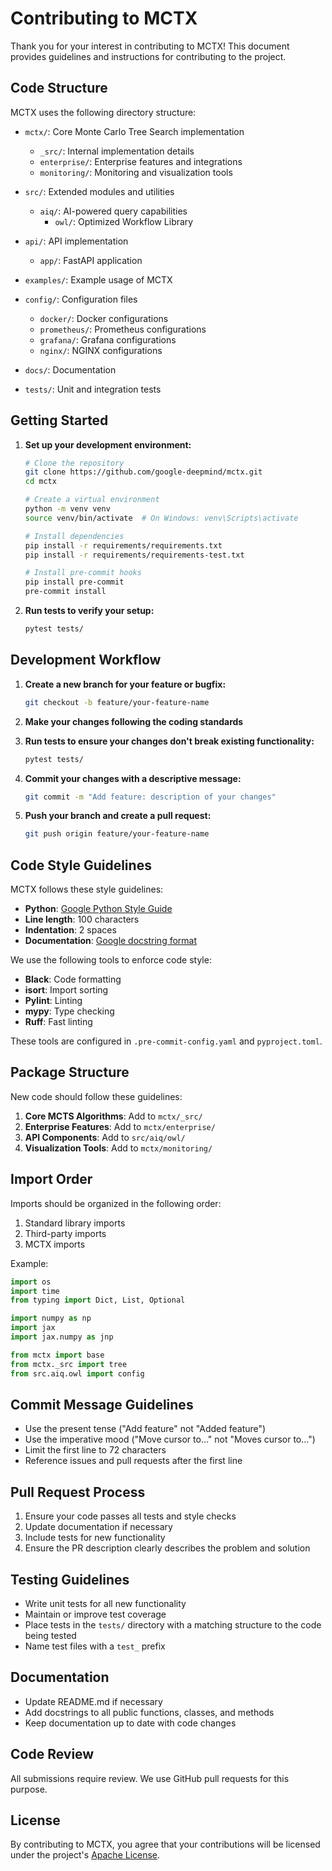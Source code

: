 # Contributing to MCTX

Thank you for your interest in contributing to MCTX! This document provides guidelines and instructions for contributing to the project.

## Code Structure

MCTX uses the following directory structure:

- `mctx/`: Core Monte Carlo Tree Search implementation
  - `_src/`: Internal implementation details
  - `enterprise/`: Enterprise features and integrations
  - `monitoring/`: Monitoring and visualization tools

- `src/`: Extended modules and utilities
  - `aiq/`: AI-powered query capabilities
    - `owl/`: Optimized Workflow Library

- `api/`: API implementation
  - `app/`: FastAPI application

- `examples/`: Example usage of MCTX

- `config/`: Configuration files
  - `docker/`: Docker configurations
  - `prometheus/`: Prometheus configurations
  - `grafana/`: Grafana configurations
  - `nginx/`: NGINX configurations

- `docs/`: Documentation

- `tests/`: Unit and integration tests

## Getting Started

1. **Set up your development environment:**

   ```bash
   # Clone the repository
   git clone https://github.com/google-deepmind/mctx.git
   cd mctx

   # Create a virtual environment
   python -m venv venv
   source venv/bin/activate  # On Windows: venv\Scripts\activate

   # Install dependencies
   pip install -r requirements/requirements.txt
   pip install -r requirements/requirements-test.txt
   
   # Install pre-commit hooks
   pip install pre-commit
   pre-commit install
   ```

2. **Run tests to verify your setup:**

   ```bash
   pytest tests/
   ```

## Development Workflow

1. **Create a new branch for your feature or bugfix:**

   ```bash
   git checkout -b feature/your-feature-name
   ```

2. **Make your changes following the coding standards**

3. **Run tests to ensure your changes don't break existing functionality:**

   ```bash
   pytest tests/
   ```

4. **Commit your changes with a descriptive message:**

   ```bash
   git commit -m "Add feature: description of your changes"
   ```

5. **Push your branch and create a pull request:**

   ```bash
   git push origin feature/your-feature-name
   ```

## Code Style Guidelines

MCTX follows these style guidelines:

- **Python**: [Google Python Style Guide](https://google.github.io/styleguide/pyguide.html)
- **Line length**: 100 characters
- **Indentation**: 2 spaces
- **Documentation**: [Google docstring format](https://google.github.io/styleguide/pyguide.html#38-comments-and-docstrings)

We use the following tools to enforce code style:

- **Black**: Code formatting
- **isort**: Import sorting
- **Pylint**: Linting
- **mypy**: Type checking
- **Ruff**: Fast linting

These tools are configured in `.pre-commit-config.yaml` and `pyproject.toml`.

## Package Structure

New code should follow these guidelines:

1. **Core MCTS Algorithms**: Add to `mctx/_src/`
2. **Enterprise Features**: Add to `mctx/enterprise/`
3. **API Components**: Add to `src/aiq/owl/`
4. **Visualization Tools**: Add to `mctx/monitoring/`

## Import Order

Imports should be organized in the following order:

1. Standard library imports
2. Third-party imports
3. MCTX imports

Example:

```python
import os
import time
from typing import Dict, List, Optional

import numpy as np
import jax
import jax.numpy as jnp

from mctx import base
from mctx._src import tree
from src.aiq.owl import config
```

## Commit Message Guidelines

- Use the present tense ("Add feature" not "Added feature")
- Use the imperative mood ("Move cursor to..." not "Moves cursor to...")
- Limit the first line to 72 characters
- Reference issues and pull requests after the first line

## Pull Request Process

1. Ensure your code passes all tests and style checks
2. Update documentation if necessary
3. Include tests for new functionality
4. Ensure the PR description clearly describes the problem and solution

## Testing Guidelines

- Write unit tests for all new functionality
- Maintain or improve test coverage
- Place tests in the `tests/` directory with a matching structure to the code being tested
- Name test files with a `test_` prefix

## Documentation

- Update README.md if necessary
- Add docstrings to all public functions, classes, and methods
- Keep documentation up to date with code changes

## Code Review

All submissions require review. We use GitHub pull requests for this purpose.

## License

By contributing to MCTX, you agree that your contributions will be licensed under the project's [Apache License](LICENSE).